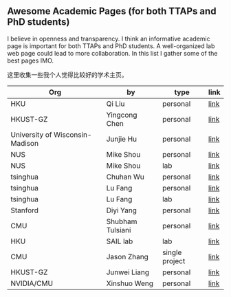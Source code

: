 ## Awesome Academic Pages (for both TTAPs and PhD students)

I believe in openness and transparency. I think an informative academic page is important for both TTAPs and PhD students. A well-organized lab web page could lead to more collaboration. In this list I gather some of the best pages IMO.

这里收集一些我个人觉得比较好的学术主页。


| Org                             | by               | type           | link                                  |
|---------------------------------|------------------|----------------|---------------------------------------|
| HKU                             | Qi Liu           | personal       | [link](https://leuchine.github.io/)           |
| HKUST-GZ                        | Yingcong Chen    | personal       | [link](https://www.yingcong.me/)              |
| University of Wisconsin-Madison | Junjie Hu        | personal       | [link](https://junjiehu.github.io/)           |
| NUS                             | Mike Shou        | personal       | [link](http://www.columbia.edu/~zs2262/)      |
| NUS                             | Mike Shou        | lab            | [link](https://sites.google.com/view/showlab) |
| tsinghua                        | Chuhan Wu        | personal       | [link](https://wuch15.github.io/)             |
| tsinghua                        | Lu Fang          | personal       | [link](http://www.luvision.net/)              |
| tsinghua                        | Lu Fang          | lab            | [link](https://thu-luvision.github.io/)       |
| Stanford                        | Diyi Yang        | personal       | [link](https://cs.stanford.edu/~diyiy/)       |
| CMU                             | Shubham Tulsiani | personal       | [link](https://shubhtuls.github.io/)          |
| HKU                             | SAIL lab         | lab            | [link](https://www.eee.hku.hk/~sail/#about)   |
| CMU                             | Jason Zhang      | single project | [link](https://jasonyzhang.com/relpose/)      |
| HKUST-GZ                        | Junwei Liang     | personal       | [link](https://junweiliang.me/)               |
| NVIDIA/CMU                        | Xinshuo Weng     | personal       | [link](https://xinshuoweng.com/)               |
